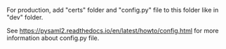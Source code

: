 For production, add "certs" folder and "config.py" file to this folder like in "dev" folder.

See <https://pysaml2.readthedocs.io/en/latest/howto/config.html> for more information about config.py file.
